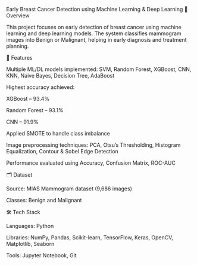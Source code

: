 Early Breast Cancer Detection using Machine Learning & Deep Learning
📌 Overview

This project focuses on early detection of breast cancer using machine learning and deep learning models. The system classifies mammogram images into Benign or Malignant, helping in early diagnosis and treatment planning.

🚀 Features

Multiple ML/DL models implemented: SVM, Random Forest, XGBoost, CNN, KNN, Naive Bayes, Decision Tree, AdaBoost

Highest accuracy achieved:

XGBoost – 93.4%

Random Forest – 93.1%

CNN – 91.9%

Applied SMOTE to handle class imbalance

Image preprocessing techniques: PCA, Otsu’s Thresholding, Histogram Equalization, Contour & Sobel Edge Detection

Performance evaluated using Accuracy, Confusion Matrix, ROC-AUC

🗂 Dataset

Source: MIAS Mammogram dataset (9,686 images)

Classes: Benign and Malignant

🛠 Tech Stack

Languages: Python

Libraries: NumPy, Pandas, Scikit-learn, TensorFlow, Keras, OpenCV, Matplotlib, Seaborn

Tools: Jupyter Notebook, Git

